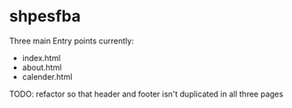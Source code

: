 # shpesfba

Three main Entry points currently:
- index.html
- about.html
- calender.html

TODO: refactor so that header and footer isn't duplicated in all three pages
